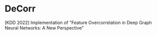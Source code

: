 # DeCorr
[KDD 2022] Implementation of "Feature Overcorrelation in Deep Graph Neural Networks: A New Perspective"

